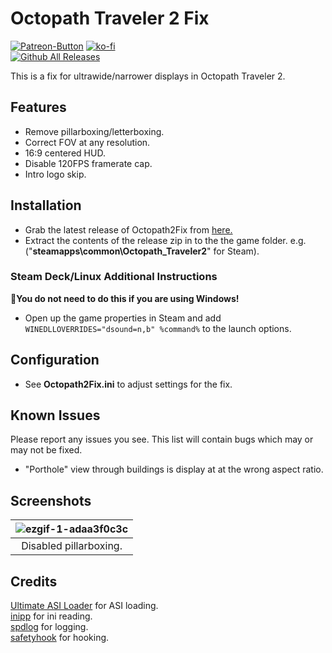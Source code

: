 # Octopath Traveler 2 Fix
[![Patreon-Button](https://github.com/Lyall/Octopath2Fix/assets/695941/c6769afd-e0f9-41d0-88aa-0de18ed0f908)](https://www.patreon.com/Wintermance) [![ko-fi](https://ko-fi.com/img/githubbutton_sm.svg)](https://ko-fi.com/W7W01UAI9)<br />
[![Github All Releases](https://img.shields.io/github/downloads/Lyall/Octopath2Fix/total.svg)](https://github.com/Lyall/Octopath2Fix/releases)

This is a fix for ultrawide/narrower displays in Octopath Traveler 2.

## Features
- Remove pillarboxing/letterboxing.
- Correct FOV at any resolution.
- 16:9 centered HUD.
- Disable 120FPS framerate cap.
- Intro logo skip.

## Installation
- Grab the latest release of Octopath2Fix from [here.](https://github.com/Lyall/Octopath2Fix/releases)
- Extract the contents of the release zip in to the the game folder. e.g. ("**steamapps\common\Octopath_Traveler2**" for Steam).

### Steam Deck/Linux Additional Instructions
🚩**You do not need to do this if you are using Windows!**
- Open up the game properties in Steam and add `WINEDLLOVERRIDES="dsound=n,b" %command%` to the launch options.

## Configuration
- See **Octopath2Fix.ini** to adjust settings for the fix.

## Known Issues
Please report any issues you see.
This list will contain bugs which may or may not be fixed.

- "Porthole" view through buildings is display at at the wrong aspect ratio.

## Screenshots
| ![ezgif-1-adaa3f0c3c](https://user-images.githubusercontent.com/695941/226225010-073a0360-98bb-4e88-bfef-bcdf3f74abae.gif) |
|:--:|
| Disabled pillarboxing. |

## Credits
[Ultimate ASI Loader](https://github.com/ThirteenAG/Ultimate-ASI-Loader) for ASI loading. <br />
[inipp](https://github.com/mcmtroffaes/inipp) for ini reading. <br />
[spdlog](https://github.com/gabime/spdlog) for logging. <br />
[safetyhook](https://github.com/cursey/safetyhook) for hooking.
